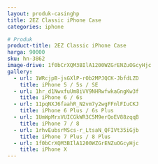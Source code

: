 ```yaml
---
layout: produk-casinghp
title: 2EZ Classic iPhone Case
categories: iphone

# Produk
product-title: 2EZ Classic iPhone Case
harga: 90000
sku: hn-3862
image-drive: 1f0bCrXQM3BIlA1200WZGrENZuOGcyHjc
gallery:
  - url: 1WRcjpB-jsGXlP-rOb2MPJQCK-JbfdLZD
    title: iPhone 5 / 5s / SE
  - url: 1hr_d1NwxfuUm8iVV9NHRwfwkaGngKw3f
    title: iPhone 6 / 6s
  - url: 11pqNXJ6faahR_N2vm7y2wgFFnlFIuCKJ
    title: iPhone 6 Plus / 6s Plus
  - url: 1UmWpMrxVUICGkWR3C5M9erQoEV88zqqB
    title: iPhone 7 / 8
  - url: 1rhvEubsrMScs-r_LtsaN_QFIVt35iGjb
    title: iPhone 7 Plus / 8 Plus
  - url: 1f0bCrXQM3BIlA1200WZGrENZuOGcyHjc
    title: iPhone X
---
```

